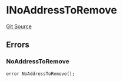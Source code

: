 # INoAddressToRemove
[Git Source](https://github.com/thrackle-io/tron/blob/c8d7d0c68b3a2cdcb9e6e4cb41159f2dda90a8b6/src/common/IErrors.sol)


## Errors
### NoAddressToRemove

```solidity
error NoAddressToRemove();
```

